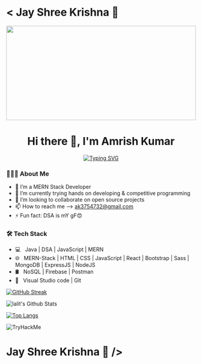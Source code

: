<h1>< Jay Shree Krishna 💖</h1>
<img height="250px" width="100%" right="0" src="https://www.wingstechsolutions.com/wp-content/uploads/2022/03/full-stack-development.gif" />
<h1 align="center">Hi there 👋, I'm Amrish Kumar </h1>
<p align="center"><a href="https://git.io/typing-svg"><img src="https://readme-typing-svg.demolab.com?font=Fira+Code&pause=1000&color=%23fff&width=435&lines=❤+A+Passionate+MERN+Stack+Developer" alt="Typing SVG" /></a></p>
<h3> 👨🏻‍💻 About Me </h3>

- 🔭 I’m a MERN Stack Developer
- 🌱 I’m currently trying hands on developing & competitive programming
- 👯 I’m looking to collaborate on open source projects
- 📫 How to reach me --> <a>ak3754732@gmail.com</a>
- ⚡ Fun fact: DSA is mY gF😍

<h3>🛠 Tech Stack</h3>

- 💻 &nbsp; Java | DSA | JavaScript | MERN  
- 🌐 &nbsp; MERN-Stack | HTML | CSS | JavaScript | React | Bootstrap | Sass | MongoDB | ExpressJS | NodeJS
- 🛢 &nbsp; NoSQL | Firebase | Postman
- 🔧 &nbsp; Visual Studio code  | Git

[![GitHub Streak](https://streak-stats.demolab.com?user=I-am-rish&theme=dark)](https://git.io/streak-stats)

<img align="center" src="https://github-readme-stats.vercel.app/api?username=I-am-rish&include_all_commits=true&count_private=true&show_icons=true&line_height=20&title_color=7A7ADB&icon_color=2234AE&text_color=D3D3D3&bg_color=0,000000,130F40" alt="lalit's Github Stats">


[![Top Langs](https://github-readme-stats.vercel.app/api/top-langs/?username=I-am-rish&layout=compact&text_color=daf7dc&bg_color=151515)](https://github.com/I-am-rish/github-readme-stats)
  
  <img src="https://tryhackme-badges.s3.amazonaws.com/amrishkumar123.png" alt="TryHackMe">



<h1> Jay Shree Krishna 💖 /></h1>
